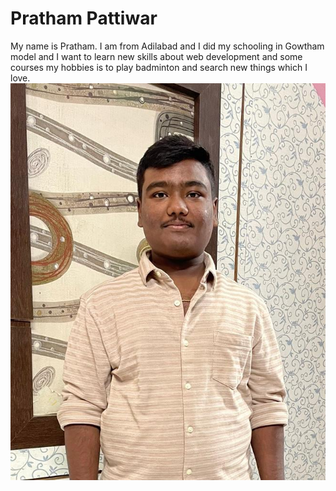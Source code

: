 # Pratham Pattiwar  
My name is Pratham. I am from Adilabad and I did my schooling in Gowtham model and I want to learn new skills about web development and some courses my hobbies is to play badminton and search new things which I love.
![image](Pratham.jpg)